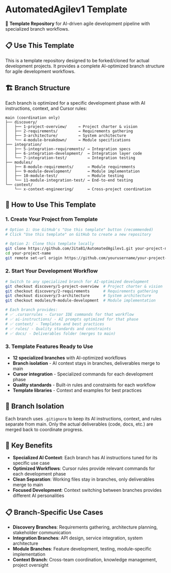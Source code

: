 # AutomatedAgilev1 Template

🎯 **Template Repository** for AI-driven agile development pipeline with specialized branch workflows.

## 📋 Use This Template

This is a template repository designed to be forked/cloned for actual development projects. It provides a complete AI-optimized branch structure for agile development workflows.

## 🏗️ Branch Structure

Each branch is optimized for a specific development phase with AI instructions, context, and Cursor rules:

```
main (coordination only)
├── discovery/
│   ├── 1-project-overview/     → Project charter & vision
│   ├── 2-requirements/         → Requirements gathering
│   ├── 3-architecture/         → System architecture
│   └── 4-module-breakdown/     → Module specifications
├── integration/
│   ├── 5-integration-requirements/ → Integration specs
│   ├── 6-integration-development/  → Integration layer code
│   └── 7-integration-test/         → Integration testing
├── modules/
│   ├── 8-module-requirements/      → Module requirements
│   ├── 9-module-development/       → Module implementation
│   ├── 10-module-test/             → Module testing
│   └── 11-module-integration-test/ → End-to-end testing
└── context/
    └── x-context-engineering/      → Cross-project coordination
```

## 🚀 How to Use This Template

### 1. Create Your Project from Template
```bash
# Option 1: Use GitHub's "Use this template" button (recommended)
# Click "Use this template" on GitHub to create a new repository

# Option 2: Clone this template locally
git clone https://github.com/Jita81/AutomatedAgilev1.git your-project-name
cd your-project-name
git remote set-url origin https://github.com/yourusername/your-project-name.git
```

### 2. Start Your Development Workflow
```bash
# Switch to any specialized branch for AI-optimized development
git checkout discovery/1-project-overview  # Project charter & vision
git checkout discovery/2-requirements      # Requirements gathering  
git checkout discovery/3-architecture      # System architecture
git checkout modules/9-module-development  # Module implementation

# Each branch provides:
# ✅ .cursorrules - Cursor IDE commands for that workflow
# ✅ ai-instructions/ - AI prompts optimized for that phase
# ✅ context/ - Templates and best practices
# ✅ rules/ - Quality standards and constraints
# ✅ docs/ - Deliverables folder (merges to main)
```

### 3. Template Features Ready to Use
- **12 specialized branches** with AI-optimized workflows
- **Branch isolation** - AI context stays in branches, deliverables merge to main
- **Cursor integration** - Specialized commands for each development phase
- **Quality standards** - Built-in rules and constraints for each workflow
- **Template libraries** - Context and examples for best practices

## 🧠 Branch Isolation

Each branch uses `.gitignore` to keep its AI instructions, context, and rules separate from main. Only the actual deliverables (code, docs, etc.) are merged back to coordinate progress.

## 🎯 Key Benefits

- **Specialized AI Context**: Each branch has AI instructions tuned for its specific use case
- **Optimized Workflows**: Cursor rules provide relevant commands for each development phase
- **Clean Separation**: Working files stay in branches, only deliverables merge to main
- **Focused Development**: Context switching between branches provides different AI personalities

## 📋 Branch-Specific Use Cases

- **Discovery Branches**: Requirements gathering, architecture planning, stakeholder communication
- **Integration Branches**: API design, service integration, system architecture
- **Module Branches**: Feature development, testing, module-specific implementation
- **Context Branch**: Cross-team coordination, knowledge management, project oversight